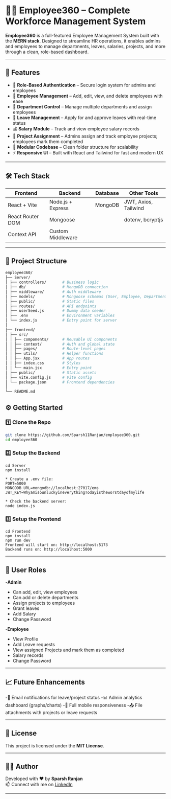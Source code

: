 # 👩‍💼 Employee360 – Complete Workforce Management System

**Employee360** is a full-featured Employee Management System built with the **MERN stack**. Designed to streamline HR operations, it enables admins and employees to manage departments, leaves, salaries, projects, and more through a clean, role-based dashboard.

---

## 🚀 Features

- 🔐 **Role-Based Authentication** – Secure login system for admins and employees
- 👥 **Employee Management** – Add, edit, view, and delete employees with ease
- 🏢 **Department Control** – Manage multiple departments and assign employees
- 📝 **Leave Management** – Apply for and approve leaves with real-time status
- 💰 **Salary Module** – Track and view employee salary records
- 📁 **Project Assignment** – Admins assign and track employee projects; employees mark them completed
- 📂 **Modular Codebase** – Clean folder structure for scalability
- ⚡ **Responsive UI** – Built with React and Tailwind for fast and modern UX

---

## 🛠️ Tech Stack

| Frontend              | Backend            | Database | Other Tools          |
|-----------------------|--------------------|----------|----------------------|
| React + Vite          | Node.js + Express  | MongoDB  | JWT, Axios, Tailwind |
| React Router DOM      | Mongoose           |          | dotenv, bcryptjs     |
| Context API           | Custom Middleware  |          |                      |

---

## 📁 Project Structure

```bash
employee360/
├── Server/
│ ├── controllers/       # Business logic
│ ├── db/                # MongoDB connection
│ ├── middleware/        # Auth middleware
│ ├── models/            # Mongoose schemas (User, Employee, Department, Leave, Project)
│ ├── public/            # Static files 
│ ├── routes/            # API endpoints
│ ├── userSeed.js        # Dummy data seeder
│ ├── .env               # Environment variables
│ └── index.js           # Entry point for server
│
├── frontend/
│ ├── src/
│ │ ├── components/      # Reusable UI components 
│ │ ├── context/         # Auth and global state
│ │ ├── pages/           # Route-level pages
│ │ ├── utils/           # Helper functions
│ │ ├── App.jsx          # App routes
│ │ ├── index.css        # Styles
│ │ └── main.jsx         # Entry point
│ ├── public/            # Static assets
│ ├── vite.config.js     # Vite config
│ └── package.json       # Frontend dependencies
│
└── README.md
```


## ⚙️ Getting Started

### 1️⃣ Clone the Repo

```bash
git clone https://github.com/Sparsh11Ranjan/employee360.git
cd employee360
```
### 2️⃣ Setup the Backend

```
cd Server
npm install

* Create a .env file:
PORT=5000
MONGODB_URL=mongodb://localhost:27017/ems
JWT_KEY=WhyamisounluckyineverythingTodayistheworstdayofmylife

* Check the backend server:
node index.js
```
### 3️⃣ Setup the Frontend
```
cd Frontend
npm install
npm run dev
Frontend will start on: http://localhost:5173
Backend runs on: http://localhost:5000
```


---

## 🔐 User Roles

-**Admin**

- Can add, edit, view employees
- Can add or delete departments
- Assign projects to employees
- Grant leaves
- Add Salary
- Change Password

-**Employee**

- View Profile
- Add Leave requests
- View assigned Projects and mark them as completed
- Salary records
- Change Password
---

## 📈 Future Enhancements

-📧 Email notifications for leave/project status
-📊 Admin analytics dashboard (graphs/charts)
-📱 Full mobile responsiveness
-📤 File attachments with projects or leave requests

---

## 📄 License

This project is licensed under the **MIT License**.

---

## 👩‍💻 Author

Developed with ❤️ by **Sparsh Ranjan**  
📫 Connect with me on [LinkedIn](https://www.linkedin.com/in/sparsh-ranjan-b57514289?utm_source=share&utm_campaign=share_via&utm_content=profile&utm_medium=android_app)

---

